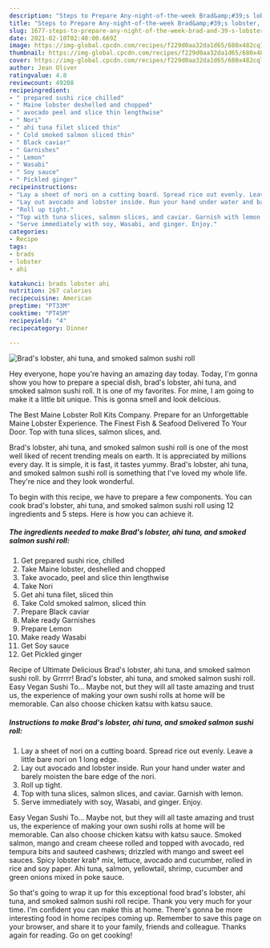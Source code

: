 ```yaml
---
description: "Steps to Prepare Any-night-of-the-week Brad&amp;#39;s lobster, ahi tuna, and smoked salmon sushi roll"
title: "Steps to Prepare Any-night-of-the-week Brad&amp;#39;s lobster, ahi tuna, and smoked salmon sushi roll"
slug: 1677-steps-to-prepare-any-night-of-the-week-brad-and-39-s-lobster-ahi-tuna-and-smoked-salmon-sushi-roll
date: 2021-02-10T02:40:00.669Z
image: https://img-global.cpcdn.com/recipes/f229d0aa32da1d65/680x482cq70/brads-lobster-ahi-tuna-and-smoked-salmon-sushi-roll-recipe-main-photo.jpg
thumbnail: https://img-global.cpcdn.com/recipes/f229d0aa32da1d65/680x482cq70/brads-lobster-ahi-tuna-and-smoked-salmon-sushi-roll-recipe-main-photo.jpg
cover: https://img-global.cpcdn.com/recipes/f229d0aa32da1d65/680x482cq70/brads-lobster-ahi-tuna-and-smoked-salmon-sushi-roll-recipe-main-photo.jpg
author: Jean Oliver
ratingvalue: 4.8
reviewcount: 49208
recipeingredient:
- " prepared sushi rice chilled"
- " Maine lobster deshelled and chopped"
- " avocado peel and slice thin lengthwise"
- " Nori"
- " ahi tuna filet sliced thin"
- " Cold smoked salmon sliced thin"
- " Black caviar"
- " Garnishes"
- " Lemon"
- " Wasabi"
- " Soy sauce"
- " Pickled ginger"
recipeinstructions:
- "Lay a sheet of nori on a cutting board. Spread rice out evenly. Leave a little bare nori on 1 long edge."
- "Lay out avocado and lobster inside. Run your hand under water and barely moisten the bare edge of the nori."
- "Roll up tight."
- "Top with tuna slices, salmon slices, and caviar. Garnish with lemon."
- "Serve immediately with soy, Wasabi, and ginger. Enjoy."
categories:
- Recipe
tags:
- brads
- lobster
- ahi

katakunci: brads lobster ahi 
nutrition: 267 calories
recipecuisine: American
preptime: "PT33M"
cooktime: "PT45M"
recipeyield: "4"
recipecategory: Dinner

---
```



![Brad&#39;s lobster, ahi tuna, and smoked salmon sushi roll](https://img-global.cpcdn.com/recipes/f229d0aa32da1d65/680x482cq70/brads-lobster-ahi-tuna-and-smoked-salmon-sushi-roll-recipe-main-photo.jpg)

Hey everyone, hope you're having an amazing day today. Today, I'm gonna show you how to prepare a special dish, brad&#39;s lobster, ahi tuna, and smoked salmon sushi roll. It is one of my favorites. For mine, I am going to make it a little bit unique. This is gonna smell and look delicious.

The Best Maine Lobster Roll Kits Company. Prepare for an Unforgettable Maine Lobster Experience. The Finest Fish &amp; Seafood Delivered To Your Door. Top with tuna slices, salmon slices, and.

Brad&#39;s lobster, ahi tuna, and smoked salmon sushi roll is one of the most well liked of recent trending meals on earth. It is appreciated by millions every day. It is simple, it is fast, it tastes yummy. Brad&#39;s lobster, ahi tuna, and smoked salmon sushi roll is something that I've loved my whole life. They're nice and they look wonderful.


To begin with this recipe, we have to prepare a few components. You can cook brad&#39;s lobster, ahi tuna, and smoked salmon sushi roll using 12 ingredients and 5 steps. Here is how you can achieve it.

<!--inarticleads1-->

##### The ingredients needed to make Brad&#39;s lobster, ahi tuna, and smoked salmon sushi roll:

1. Get  prepared sushi rice, chilled
1. Take  Maine lobster, deshelled and chopped
1. Take  avocado, peel and slice thin lengthwise
1. Take  Nori
1. Get  ahi tuna filet, sliced thin
1. Take  Cold smoked salmon, sliced thin
1. Prepare  Black caviar
1. Make ready  Garnishes
1. Prepare  Lemon
1. Make ready  Wasabi
1. Get  Soy sauce
1. Get  Pickled ginger


Recipe of Ultimate Delicious Brad&#39;s lobster, ahi tuna, and smoked salmon sushi roll. by Grrrrr! Brad&#39;s lobster, ahi tuna, and smoked salmon sushi roll. Easy Vegan Sushi To… Maybe not, but they will all taste amazing and trust us, the experience of making your own sushi rolls at home will be memorable. Can also choose chicken katsu with katsu sauce. 

<!--inarticleads2-->

##### Instructions to make Brad&#39;s lobster, ahi tuna, and smoked salmon sushi roll:

1. Lay a sheet of nori on a cutting board. Spread rice out evenly. Leave a little bare nori on 1 long edge.
1. Lay out avocado and lobster inside. Run your hand under water and barely moisten the bare edge of the nori.
1. Roll up tight.
1. Top with tuna slices, salmon slices, and caviar. Garnish with lemon.
1. Serve immediately with soy, Wasabi, and ginger. Enjoy.


Easy Vegan Sushi To… Maybe not, but they will all taste amazing and trust us, the experience of making your own sushi rolls at home will be memorable. Can also choose chicken katsu with katsu sauce. Smoked salmon, mango and cream cheese rolled and topped with avocado, red tempura bits and sauteed cashews; drizzled with mango and sweet eel sauces. Spicy lobster krab† mix, lettuce, avocado and cucumber, rolled in rice and soy paper. Ahi tuna, salmon, yellowtail, shrimp, cucumber and green onions mixed in poke sauce. 

So that's going to wrap it up for this exceptional food brad&#39;s lobster, ahi tuna, and smoked salmon sushi roll recipe. Thank you very much for your time. I'm confident you can make this at home. There's gonna be more interesting food in home recipes coming up. Remember to save this page on your browser, and share it to your family, friends and colleague. Thanks again for reading. Go on get cooking!
